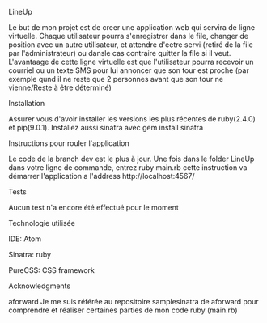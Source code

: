LineUp

Le but de mon projet est de creer une application web qui servira de ligne virtuelle. Chaque utilisateur pourra s'enregistrer dans le file, changer de position avec un autre utilisateur, et attendre d'eetre servi (retiré de la file par l'administrateur) ou dansle cas contraire quitter la file si il veut.
L'avantaage de cette ligne virtuelle est que l'utilisateur pourra recevoir un courriel ou un texte SMS pour lui annoncer que son tour est proche (par exemple qund il ne reste que 2 personnes avant que son tour ne vienne/Reste à être déterminé)


Installation

Assurer vous d'avoir installer les versions les plus récentes de ruby(2.4.0) et pip(9.0.1).
Installez aussi sinatra avec gem install sinatra


Instructions pour rouler l'application

Le code de la branch dev est le plus à jour.
Une fois dans le folder LineUp dans votre ligne de commande, entrez ruby main.rb
cette instruction va démarrer l'application a l'address http://localhost:4567/


Tests

Aucun test n'a encore été effectué pour le moment


Technologie utilisée

IDE: Atom

Sinatra: ruby

PureCSS: CSS framework


Acknowledgments

aforward
Je me suis référée au repositoire samplesinatra de aforward pour comprendre et réaliser certaines parties de mon code ruby (main.rb)
